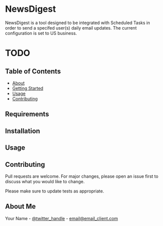 # NewsDigest

NewsDigest is a tool designed to be integrated with Scheduled Tasks in order to send a specifed user(s) daily email updates. The current configuration is set to 
US business. 

# TODO 

## Table of Contents
+ [About](#about)
+ [Getting Started](#getting_started)
+ [Usage](#usage)
+ [Contributing](../CONTRIBUTING.md)

## Requirements

## Installation

## Usage

## Contributing

Pull requests are welcome. For major changes, please open an issue first
to discuss what you would like to change.

Please make sure to update tests as appropriate.

## About Me

Your Name - [@twitter_handle](https://twitter.com/twitter_handle) - email@email_client.com